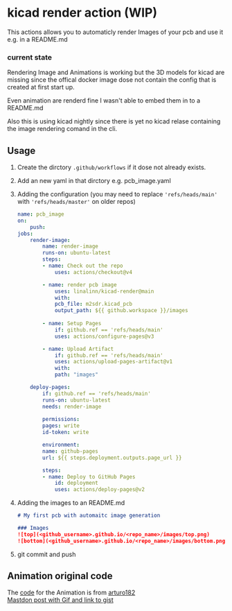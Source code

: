 # kicad render action (WIP)

This actions allows you to automaticly render Images of your pcb and use it e.g. in a README.md

### current state
Rendering Image and Animations is working but the 3D models for kicad are missing since the offical docker image dose not contain the config that is created at first start up.

Even animation are renderd fine I wasn't able to embed them in to a README.md

Also this is using kicad nightly since there is yet no kicad relase containing the image rendering comand in the cli.


## Usage
1. Create the dirctory `.github/workflows` if it dose not already exists.

2. Add an new yaml in that dirctory e.g. pcb_image.yaml

3. Adding the configuration (you may need to replace `'refs/heads/main'` with `'refs/heads/master'` on older repos)
    ```yaml
    name: pcb_image
    on:
        push:
    jobs:
        render-image:
            name: render-image
            runs-on: ubuntu-latest
            steps:
            - name: Check out the repo
                uses: actions/checkout@v4

            - name: render pcb image
                uses: linalinn/kicad-render@main
                with:
                pcb_file: m2sdr.kicad_pcb
                output_path: ${{ github.workspace }}/images
                
            - name: Setup Pages
                if: github.ref == 'refs/heads/main'
                uses: actions/configure-pages@v3

            - name: Upload Artifact
                if: github.ref == 'refs/heads/main'
                uses: actions/upload-pages-artifact@v1
                with:
                path: "images"

        deploy-pages:
            if: github.ref == 'refs/heads/main'
            runs-on: ubuntu-latest
            needs: render-image
            
            permissions:
            pages: write
            id-token: write

            environment:
            name: github-pages
            url: ${{ steps.deployment.outputs.page_url }}

            steps:
            - name: Deploy to GitHub Pages
                id: deployment
                uses: actions/deploy-pages@v2
    ```

4. Adding the images to an README.md
    ```Markdown
    # My first pcb with automaitc image generation

    ### Images
    ![top](<github_username>.github.io/<repo_name>/images/top.png)
    ![bottom](<github_username>.github.io/<repo_name>/images/bottom.png)
    ```
5. git commit and push

## Animation original code
The [code](https://gist.github.com/arturo182/57ab066e6a4a36ee22979063e4d5cce1) for the Animation is from [arturo182](https://github.com/arturo182)  
[Mastdon post with Gif and link to gist](https://mastodon.social/@arturo182/112062074668232493)